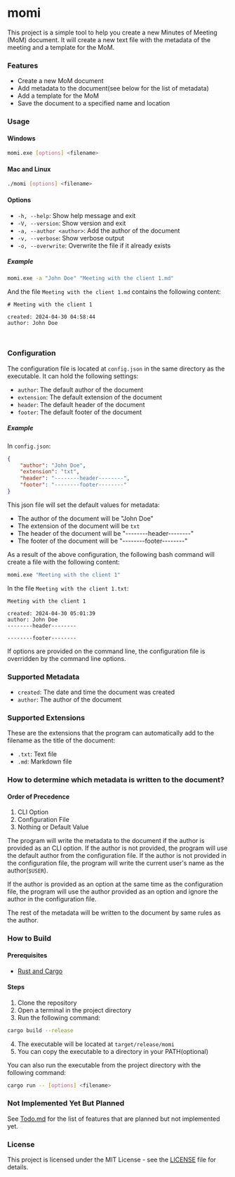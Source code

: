 # momi

This project is a simple tool to help you create a new Minutes of Meeting (MoM) document.
It will create a new text file with the metadata of the meeting and a template for the MoM.

### Features

- Create a new MoM document
- Add metadata to the document(see below for the list of metadata)
- Add a template for the MoM
- Save the document to a specified name and location

### Usage

#### Windows

```bash
momi.exe [options] <filename>
```

#### Mac and Linux

```bash
./momi [options] <filename>
```

#### Options

- `-h, --help`: Show help message and exit
- `-V, --version`: Show version and exit
- `-a, --author <author>`: Add the author of the document
- `-v, --verbose`: Show verbose output
- `-o, --overwrite`: Overwrite the file if it already exists

##### Example

```bash
momi.exe -a "John Doe" "Meeting with the client 1.md"
```

And the file `Meeting with the client 1.md` contains the following content:
```
# Meeting with the client 1

created: 2024-04-30 04:58:44
author: John Doe



```

### Configuration

The configuration file is located at `config.json` in the same directory as the executable.
It can hold the following settings:

- `author`: The default author of the document
- `extension`: The default extension of the document
- `header`: The default header of the document
- `footer`: The default footer of the document

##### Example

In `config.json`:
```json
{
    "author": "John Doe",
    "extension": "txt",
    "header": "--------header--------",
    "footer": "--------footer--------"
}
```

This json file will set the default values for metadata:
- The author of the document will be "John Doe"
- The extension of the document will be `txt`
- The header of the document will be "--------header--------"
- The footer of the document will be "--------footer--------"

As a result of the above configuration, the following bash command will create a file with the following content:

```bash
momi.exe "Meeting with the client 1"
```

In the file `Meeting with the client 1.txt`:
```
Meeting with the client 1

created: 2024-04-30 05:01:39
author: John Doe
--------header--------

--------footer--------
```

If options are provided on the command line,
the configuration file is overridden by the command line options.

### Supported Metadata

- `created`: The date and time the document was created
- `author`: The author of the document

### Supported Extensions

These are the extensions that the program can automatically add
to the filename as the title of the document:

- `.txt`: Text file
- `.md`: Markdown file

### How to determine which metadata is written to the document?

#### Order of Precedence

1. CLI Option
2. Configuration File
3. Nothing or Default Value

The program will write the metadata to the document if the author is provided as an CLI option.
If the author is not provided, the program will use the default author from the configuration file.
If the author is not provided in the configuration file, the program will write the current user's name as the author(`$USER`).

If the author is provided as an option at the same time as the configuration file,
the program will use the author provided as an option and ignore the author in the configuration file.

The rest of the metadata will be written to the document by same rules as the author.

### How to Build

#### Prerequisites

- [Rust and Cargo](https://www.rust-lang.org/tools/install)

#### Steps

1. Clone the repository
2. Open a terminal in the project directory
3. Run the following command:

```bash
cargo build --release
```

4. The executable will be located at `target/release/momi`
5. You can copy the executable to a directory in your PATH(optional)

You can also run the executable from the project directory with the following command:

```bash
cargo run -- [options] <filename>
```

### Not Implemented Yet But Planned

See [Todo.md](Todo.md) for the list of features that are planned but not implemented yet.

### License

This project is licensed under the MIT License - see the [LICENSE](LICENSE) file for details.

